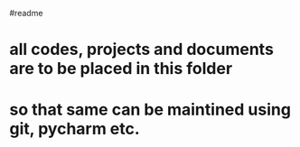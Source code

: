 #readme

# all codes, projects and documents are to be placed in this folder
# so that same can be maintined using git, pycharm etc.
